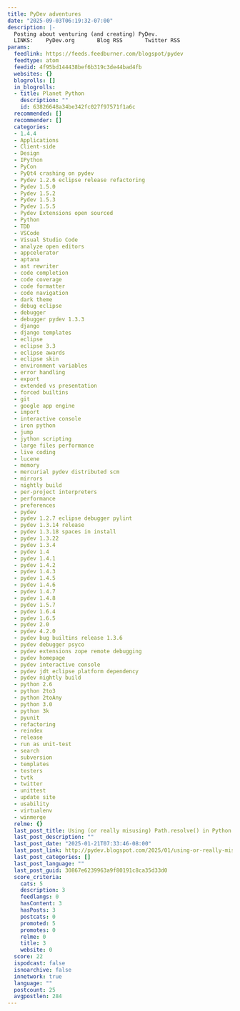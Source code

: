 ```yaml
---
title: PyDev adventures
date: "2025-09-03T06:19:32-07:00"
description: |-
  Posting about venturing (and creating) PyDev.
  LINKS:    PyDev.org       Blog RSS       Twitter RSS
params:
  feedlink: https://feeds.feedburner.com/blogspot/pydev
  feedtype: atom
  feedid: 4f95bd144438bef6b319c3de44bad4fb
  websites: {}
  blogrolls: []
  in_blogrolls:
  - title: Planet Python
    description: ""
    id: 63826648a34be342fc027f97571f1a6c
  recommended: []
  recommender: []
  categories:
  - 1.4.4
  - Applications
  - Client-side
  - Design
  - IPython
  - PyCon
  - PyQt4 crashing on pydev
  - Pydev 1.2.6 eclipse release refactoring
  - Pydev 1.5.0
  - Pydev 1.5.2
  - Pydev 1.5.3
  - Pydev 1.5.5
  - Pydev Extensions open sourced
  - Python
  - TDD
  - VSCode
  - Visual Studio Code
  - analyze open editors
  - appcelerator
  - aptana
  - ast rewriter
  - code completion
  - code coverage
  - code formatter
  - code navigation
  - dark theme
  - debug eclipse
  - debugger
  - debugger pydev 1.3.3
  - django
  - django templates
  - eclipse
  - eclipse 3.3
  - eclipse awards
  - eclipse skin
  - environment variables
  - error handling
  - export
  - extended vs presentation
  - forced builtins
  - git
  - google app engine
  - import
  - interactive console
  - iron python
  - jump
  - jython scripting
  - large files performance
  - live coding
  - lucene
  - memory
  - mercurial pydev distributed scm
  - mirrors
  - nightly build
  - per-project interpreters
  - performance
  - preferences
  - pydev
  - pydev 1.2.7 eclipse debugger pylint
  - pydev 1.3.14 release
  - pydev 1.3.18 spaces in install
  - pydev 1.3.22
  - pydev 1.3.4
  - pydev 1.4
  - pydev 1.4.1
  - pydev 1.4.2
  - pydev 1.4.3
  - pydev 1.4.5
  - pydev 1.4.6
  - pydev 1.4.7
  - pydev 1.4.8
  - pydev 1.5.7
  - pydev 1.6.4
  - pydev 1.6.5
  - pydev 2.0
  - pydev 4.2.0
  - pydev bug builtins release 1.3.6
  - pydev debugger psyco
  - pydev extensions zope remote debugging
  - pydev homepage
  - pydev interactive console
  - pydev jdt eclipse platform dependency
  - pydev nightly build
  - python 2.6
  - python 2to3
  - python 2toAny
  - python 3.0
  - python 3k
  - pyunit
  - refactoring
  - reindex
  - release
  - run as unit-test
  - search
  - subversion
  - templates
  - testers
  - tvtk
  - twitter
  - unittest
  - update site
  - usability
  - virtualenv
  - winmerge
  relme: {}
  last_post_title: Using (or really misusing) Path.resolve() in Python
  last_post_description: ""
  last_post_date: "2025-01-21T07:33:46-08:00"
  last_post_link: http://pydev.blogspot.com/2025/01/using-or-really-misusing-pathresolve-in.html
  last_post_categories: []
  last_post_language: ""
  last_post_guid: 30867e6239963a9f80191c8ca35d33d0
  score_criteria:
    cats: 5
    description: 3
    feedlangs: 0
    hasContent: 3
    hasPosts: 3
    postcats: 0
    promoted: 5
    promotes: 0
    relme: 0
    title: 3
    website: 0
  score: 22
  ispodcast: false
  isnoarchive: false
  innetwork: true
  language: ""
  postcount: 25
  avgpostlen: 284
---
```

